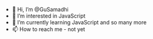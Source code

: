 - 👋 Hi, I’m @GuSamadhi
- 👀 I’m interested in JavaScript
- 🌱 I’m currently learning JavaScript and so many more
- 📫 How to reach me - not yet

<!---
GuSamadhi/GuSamadhi is a ✨ special ✨ repository because its `README.md` (this file) appears on your GitHub profile.
You can click the Preview link to take a look at your changes.
--->
